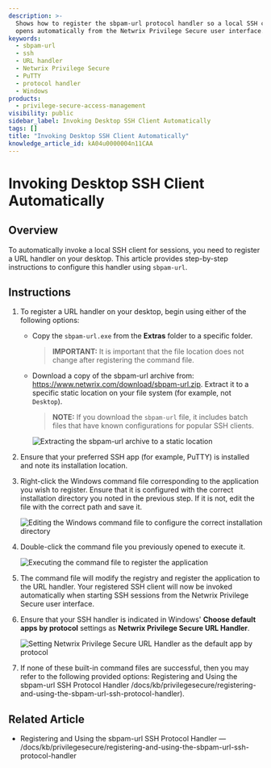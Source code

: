 ```yaml
---
description: >-
  Shows how to register the sbpam-url protocol handler so a local SSH client
  opens automatically from the Netwrix Privilege Secure user interface.
keywords:
  - sbpam-url
  - ssh
  - URL handler
  - Netwrix Privilege Secure
  - PuTTY
  - protocol handler
  - Windows
products:
  - privilege-secure-access-management
visibility: public
sidebar_label: Invoking Desktop SSH Client Automatically
tags: []
title: "Invoking Desktop SSH Client Automatically"
knowledge_article_id: kA04u0000004n11CAA
---
```


# Invoking Desktop SSH Client Automatically

## Overview

To automatically invoke a local SSH client for sessions, you need to register a URL handler on your desktop. This article provides step-by-step instructions to configure this handler using `sbpam-url`.

## Instructions

1. To register a URL handler on your desktop, begin using either of the following options:
   - Copy the `sbpam-url.exe` from the **Extras** folder to a specific folder.

     > **IMPORTANT:** It is important that the file location does not change after registering the command file.

   - Download a copy of the sbpam-url archive from: https://www.netwrix.com/download/sbpam-url.zip. Extract it to a specific static location on your file system (for example, not `Desktop`).

     > **NOTE:** If you download the `sbpam-url` file, it includes batch files that have known configurations for popular SSH clients.

     ![Extracting the sbpam-url archive to a static location](./images/ka0Qk000000E5z7_0EM4u000005yg22.png)

2. Ensure that your preferred SSH app (for example, PuTTY) is installed and note its installation location.

3. Right-click the Windows command file corresponding to the application you wish to register. Ensure that it is configured with the correct installation directory you noted in the previous step. If it is not, edit the file with the correct path and save it.

   ![Editing the Windows command file to configure the correct installation directory](./images/ka0Qk000000E5z7_0EM4u000005yg27.png)

4. Double-click the command file you previously opened to execute it.

   ![Executing the command file to register the application](./images/ka0Qk000000E5z7_0EM4u000005yg2C.png)

5. The command file will modify the registry and register the application to the URL handler. Your registered SSH client will now be invoked automatically when starting SSH sessions from the Netwrix Privilege Secure user interface.

6. Ensure that your SSH handler is indicated in Windows' **Choose default apps by protocol** settings as **Netwrix Privilege Secure URL Handler**.

   ![Setting Netwrix Privilege Secure URL Handler as the default app by protocol](./images/ka0Qk000000E5z7_0EM4u000008M1Gl.png)

7. If none of these built-in command files are successful, then you may refer to the following provided options: Registering and Using the sbpam-url SSH Protocol Handler /docs/kb/privilegesecure/registering-and-using-the-sbpam-url-ssh-protocol-handler).

## Related Article

- Registering and Using the sbpam-url SSH Protocol Handler — /docs/kb/privilegesecure/registering-and-using-the-sbpam-url-ssh-protocol-handler
